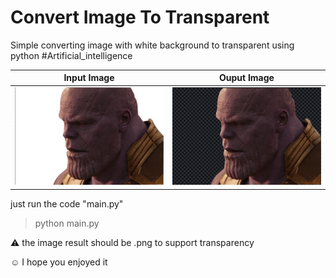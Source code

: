 # Convert Image To Transparent 
Simple converting image with white background to transparent using python #Artificial_intelligence

  Input Image             |        Ouput Image
:-------------------------:|:-------------------------:
![](/assets/white_v.png)  |  ![](/assets/result.png)

just run the code "main.py"

> python main.py

:warning: the image result should be .png to support transparency

:relaxed: I hope you enjoyed it
